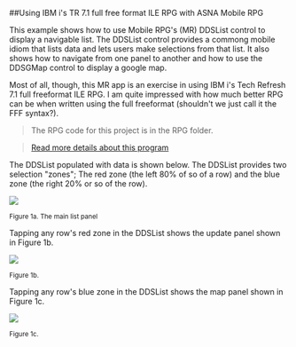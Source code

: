 ##Using IBM i's TR 7.1 full free format ILE RPG with ASNA Mobile RPG

This example shows how to use Mobile RPG's (MR) DDSList control to display a navigable list. The DDSList control provides a commong mobile idiom that lists data and lets users make selections from that list. It also shows how to navigate from one panel to another and how to use the DDSGMap control to display a google map. 

Most of all, though, this MR app is an exercise in using IBM i's Tech Refresh 7.1 full freeformat ILE RPG. I am quite impressed with how much better RPG can be when written using the full freeformat (shouldn't we just call it the FFF syntax?).   

>The RPG code for this project is in the RPG folder.  

> [Read more details about this program](https://asna.com/us/articles/newsletter/2015/q2/ile-rpg-goes-free)
 
The DDSList populated with data is shown below. The DDSList provides two selection "zones"; The red zone (the left 80% of so of a row) and the blue zone (the right 20% or so of the row).  

![](http://i.imgur.com/TxtBT84.png)

<small>Figure 1a. The main list panel</small>

Tapping any row's red zone in the DDSList shows the update panel shown in Figure 1b.  

![](http://i.imgur.com/dxyNiWQ.png)

<small>Figure 1b. </small>

Tapping any row's blue zone in the DDSList shows the map panel shown in Figure 1c.  

![](http://i.imgur.com/F7crAd8.png)

<small>Figure 1c. </small>